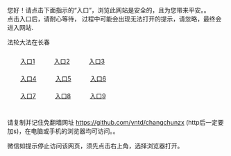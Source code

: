 您好！请点击下面指示的“入口”，浏览此网站是安全的，且为您带来平安。。 <br/>
点击入口后，请耐心等待， 过程中可能会出现无法打开的提示，请忽略，最终会进入网站. </br>

法轮大法在长春<br/>
<div style="padding:10px"><a style="margin:20px" target="_blank" href="https://d20ogzd1rts5dx.cloudfront.net/2Qpsp?jtaepst" id="ccLink1" rel="nofollow">入口1</a> <a target="_blank" style="margin:20px" href="https://djcmvh6hqwzyr.cloudfront.net/2Qpsp?rfaqtsly" id="ccLink2" rel="nofollow">入口2</a> <a style="margin:20px" target="_blank" href="https://d14nalrk2g1as7.cloudfront.net/2Qpsp?ziffunte" id="ccLink3" rel="nofollow">入口3</a></div>

<div style="padding:10px" ><a style="margin:20px" target="_blank" href="https://d20ogzd1rts5dx.cloudfront.net/2Qpsp?jtaepst" id="ccLink4" rel="nofollow">入口4</a> <a style="margin:20px" href="https://djcmvh6hqwzyr.cloudfront.net/2Qpsp?rfaqtsly" target="_blank" id="ccLink5" rel="nofollow">入口5</a> <a style="margin:20px" href="https://d14nalrk2g1as7.cloudfront.net/2Qpsp?ziffunte" target="_blank" id="ccLink6" rel="nofollow">入口6</a></div>

<div style="padding:10px"><a style="margin:20px" target="_blank" href="https://d20ogzd1rts5dx.cloudfront.net/2Qpsp?jtaepst" id="ccLink7" rel="nofollow">入口7</a> <a style="margin:20px" href="https://djcmvh6hqwzyr.cloudfront.net/2Qpsp?rfaqtsly" target="_blank" id="ccLink8" rel="nofollow">入口8</a> <a style="margin:20px" target="_blank" href="https://d14nalrk2g1as7.cloudfront.net/2Qpsp?ziffunte" id="ccLink9" rel="nofollow">入口9</a></div>

<br/>



请复制并记住免翻墙网址 https://github.com/yntd/changchunzx (http后一定要加s)，在电脑或手机的浏览器均可访问。。<br/>

微信如提示停止访问该网页，须先点击右上角，选择浏览器打开。

